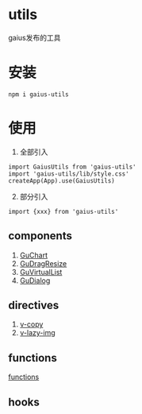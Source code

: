 # utils
gaius发布的工具
# 安装
```
npm i gaius-utils
```
# 使用
1. 全部引入
  ```
  import GaiusUtils from 'gaius-utils'
  import 'gaius-utils/lib/style.css'
  createApp(App).use(GaiusUtils)
  ```
2. 部分引入
  ```
  import {xxx} from 'gaius-utils'
  ```
## components
  1. [GuChart](./docs/components/GuChart.md)
  2. [GuDragResize](./docs/components/GuDragReszie.md)
  3. [GuVirtualList](./docs/components/GuVirtualList.md)
  4. [GuDialog](./docs/components/GuDialog.md)
## directives
  1. [v-copy](./docs/directions/copy.md)
  2. [v-lazy-img](./docs/directions/lazyImg.md)
## functions
  [functions](./docs/functions/fns.md)
## hooks
